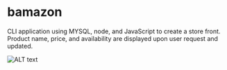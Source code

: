 # bamazon
CLI application using MYSQL, node, and JavaScript to create a store front.  Product name, price, and availability are displayed upon user request and updated. 

![ALT text](bamazon/images/bamazonDemo.png)
